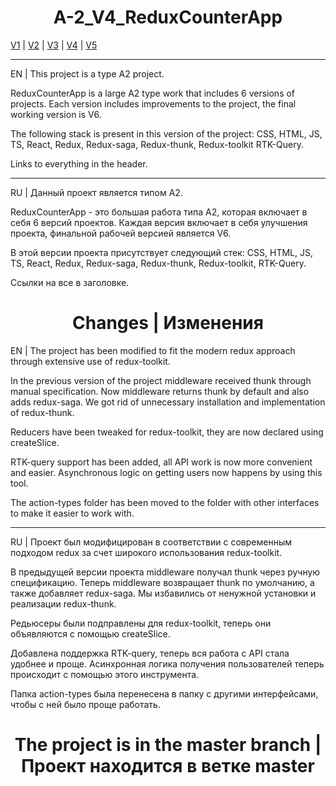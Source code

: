 <h1 align="center">A-2_V4_ReduxCounterApp</h1>

[V1](https://github.com/4min-dev/A-2_V1_ReduxCounterApp) | [V2](https://github.com/4min-dev/A-2_V2_ReduxCounterApp) | [V3](https://github.com/4min-dev/A-2_V3_ReduxCounterApp) | [V4](https://github.com/4min-dev/A-2_V4_ReduxCounterApp) | [V5](https://github.com/4min-dev/A-2_V5_ReduxCounterApp)
_______________________________________________________________

EN | This project is a type A2 project.

ReduxCounterApp is a large A2 type work that includes 6 versions of projects.
Each version includes improvements to the project, the final working version is V6.

The following stack is present in this version of the project:
CSS,
HTML,
JS,
TS,
React,
Redux,
Redux-saga,
Redux-thunk,
Redux-toolkit
RTK-Query.

Links to everything in the header.
_______________________________________________________________

RU | Данный проект является типом А2.

ReduxCounterApp - это большая работа типа A2, которая включает в себя 6 версий проектов.
Каждая версия включает в себя улучшения проекта, финальной рабочей версией является V6.

В этой версии проекта присутствует следующий стек:
CSS,
HTML,
JS,
TS,
React,
Redux,
Redux-saga,
Redux-thunk,
Redux-toolkit,
RTK-Query.

Ссылки на все в заголовке.

<h1 align="center">Changes | Изменения</h1>

EN | The project has been modified to fit the modern redux approach through extensive use of redux-toolkit.

In the previous version of the project middleware received thunk through manual specification. Now middleware returns thunk by default and also adds redux-saga. We got rid of unnecessary installation and implementation of redux-thunk.

Reducers have been tweaked for redux-toolkit, they are now declared using createSlice.

RTK-query support has been added, all API work is now more convenient and easier. Asynchronous logic on getting users now happens by using this tool.

The action-types folder has been moved to the folder with other interfaces to make it easier to work with.

_______________________________________________________________

RU | Проект был модифицирован в соответствии с современным подходом redux за счет широкого использования redux-toolkit.

В предыдущей версии проекта middleware получал thunk через ручную спецификацию. Теперь middleware возвращает thunk по умолчанию, а также добавляет redux-saga. Мы избавились от ненужной установки и реализации redux-thunk.

Редьюсеры были подправлены для redux-toolkit, теперь они объявляются с помощью createSlice.

Добавлена поддержка RTK-query, теперь вся работа с API стала удобнее и проще. Асинхронная логика получения пользователей теперь происходит с помощью этого инструмента.

Папка action-types была перенесена в папку с другими интерфейсами, чтобы с ней было проще работать.

<h1 align="center">The project is in the master branch | Проект находится в ветке master</h1>
